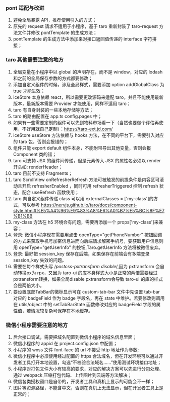 <!--
 * @文件描述:
 * @公司: thundersdata
 * @作者: 廖军
 * @Date: 2020-02-19 17:24:13
 * @LastEditors: 阮旭松
 * @LastEditTime: 2020-04-10 16:22:34
 -->

### pont 适配与改进

1. 避免全局暴露 API，推荐使用引入的方式；
2. 原先的 request 请求不适用于小程序，基于 taro 重新封装了 taro-request 方法文件并修改 pontTemplate 的生成方法；
3. pontTemplate 的生成方法中添加来对接口返回值传递的 interface 字符拼接；

### taro 其他需要注意的地方

1. 全局变量在小程序中以 global 的声明存在，而不是 window，对应的 lodash 和之前的全局保存参数的方式都要修改；
2. 添加自定义组件的时候，涉及全局样式，需要添加 option addGlobalClass 为 true 才能生效；
3. iceStore 本身依赖 react，所以需要更改源码来适配 taro，并且不能使用最新版本，最新版本需要 Provider 才能使用，同样不适用 taro；
4. taro 有自身封装的一些本地存储等方法；
5. taro 的路由配置在 app.ts config.pages 中；
6. 如果有一些需要定制的组件可以先到物料市场看一下（当然也要做个评估再使用，不好用就自己定制）：https://taro-ext.jd.com/
7. iceStore useStore 方法依赖与 hooks 方法，在不同的平台下，需要引入对应的 taro 包，否则会报错的；
8. 组件只能 export default 组件本身，不能附带导出其他变量，否则会报 Component 类的错；
9. taro 可支持 JSX 的组件间传递，但是元素传入 JSX 的属性名必须以 render 开头如: renderHeader；
10. taro 目前不支持 Fragments；
11. taro ScrollView onRefresherRefresh 方法可被触发的前提条件是内容区可滚动且开启 refresherEnabled ，同时可用 refresherTriggered 控制 refresh 状态，配合 useRefresh 函数使用；
12. taro 向自定义组件传递 class 可以用 externalClasses = ['my-class']的方式，可以参考 https://nervjs.github.io/taro/docs/component-style.html#%E5%A4%96%E9%83%A8%E6%A0%B7%E5%BC%8F%E7%B1%BB
13. my-class 方法在 h5 环境会有问题，需要再添加一个 props['my-class']来兼容；
14. 登录: 微信小程序现在需要用点击 openType="getPhoneNumber" 按钮回调的方式来获取手机号加密信息进而向后端请求解密手机号，要获取用户信息则用 openType="getUserInfo" 的按钮,Taro.getUserInfo 方法将被微信废弃。
15. 登录: 最好把 session_key 保存在后端，如果保存在前端会有多端登录 session_key 失效的问题。
16. 需要在每个样式头写 /*postcss-pxtransform disable*/,因为 pxtransform 会自动转换px为 rpx，又因为 taro-ui 的库本身样式大小是正常的两倍需要经过pxtransform转换，如果全局disable pxtransform会导致 taro-ui 的库的样式会是两倍大小。
17. 要设置底部TabBar的徽标显示可在 custom-tab-bar 文件中先设置 tab-bar 对应的 badgeField 作为 badge 字段名，再在 state 中维护。若要修改则调用在 utils/object 中的 setTabBarState 函数修改对应的 badgeField 字段的属性值，若情况较复杂可保存在本地缓存。

### 微信小程序需要注意的地方

1. 后台接口调试，需要把域名配置到微信小程序的域名信息里面；
2. 微信小程序的 appid 在 project.config.json 中配置；
3. 小程序的 wxss 文件 font-face 的 url 不接受 http 地址作为参数;
4. 微信小程序中必须使用经过配置的 https 合法域名，但在开发环境可以通过开发者工具打开本地设置，勾选“不校验合法域名……”使用测试环境接口地址；
5. 小程序对打包文件大小有较高的要求，对应的解决方案可以先进行分包处理、通过 webpack 压缩打包代码、上传图片到云端等方法解决；
6. 微信各类授权窗口是自带的，开发者工具和真机上显示的可能会不一样；
7. 图片等资源路径，不能含中文，否则在真机上无法显示，但在开发者工具上是正常的；
